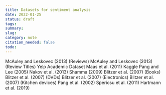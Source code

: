 ```yaml
---
title: Datasets for sentiment analysis
date: 2022-01-25
status: draft
tags: 
summary: 
slug: 
category: note
citation_needed: false
todo: 
---
```


McAuley and Leskovec (2013) (Reviews)
McAuley and Leskovec (2013) (Review Titles)
Yelp Academic Dataset
Maas et al. (2011)
Kaggle
Pang and Lee (2005)
Nakov et al. (2013)
Shamma (2009)
Blitzer et al. (2007) (Books)
Blitzer et al. (2007) (DVDs)
Blitzer et al. (2007) (Electronics)
Blitzer et al. (2007) (Kitchen devices)
Pang et al. (2002)
Speriosu et al. (2011)
Hartmann et al. (2019)

